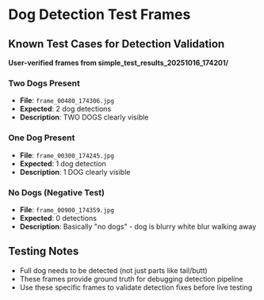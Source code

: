 # Dog Detection Test Frames

## Known Test Cases for Detection Validation

**User-verified frames from simple_test_results_20251016_174201/**

### Two Dogs Present
- **File**: `frame_00480_174306.jpg`
- **Expected**: 2 dog detections
- **Description**: TWO DOGS clearly visible

### One Dog Present
- **File**: `frame_00300_174245.jpg`
- **Expected**: 1 dog detection
- **Description**: 1 DOG clearly visible

### No Dogs (Negative Test)
- **File**: `frame_00900_174359.jpg`
- **Expected**: 0 detections
- **Description**: Basically "no dogs" - dog is blurry white blur walking away

## Testing Notes
- Full dog needs to be detected (not just parts like tail/butt)
- These frames provide ground truth for debugging detection pipeline
- Use these specific frames to validate detection fixes before live testing